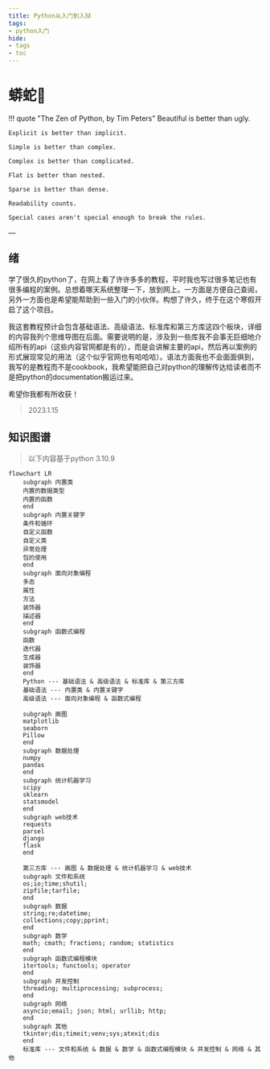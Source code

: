 ```yaml
---
title: Python从入门到入狱
tags:
- python入门
hide:
- tags
- toc
---
```


# 蟒蛇🐍

!!! quote "The Zen of Python, by Tim Peters"
    Beautiful is better than ugly.
    
    Explicit is better than implicit.
    
    Simple is better than complex.
    
    Complex is better than complicated.
    
    Flat is better than nested.
    
    Sparse is better than dense.
    
    Readability counts.
    
    Special cases aren't special enough to break the rules.
    
    ……


## 绪
学了很久的python了，在网上看了许许多多的教程，平时我也写过很多笔记也有很多编程的案例。总想着哪天系统整理一下，放到网上。一方面是方便自己查阅，另外一方面也是希望能帮助到一些入门的小伙伴。构想了许久，终于在这个寒假开启了这个项目。

我这套教程预计会包含基础语法、高级语法、标准库和第三方库这四个板块，详细的内容我列个思维导图在后面。需要说明的是，涉及到一些库我不会事无巨细地介绍所有的api（这些内容官网都是有的），而是会讲解主要的api，然后再以案例的形式展现常见的用法（这个似乎官网也有哈哈哈）。语法方面我也不会面面俱到，我写的是教程而不是cookbook，我希望能把自己对python的理解传达给读者而不是把python的documentation搬运过来。

希望你我都有所收获！

> 2023.1.15
## 知识图谱

> 以下内容基于python 3.10.9

```mermaid
flowchart LR
    subgraph 内置类
    内置的数据类型
    内置的函数
    end
    subgraph 内置关键字
    条件和循环
    自定义函数
    自定义类
    异常处理
    包的使用
    end
    subgraph 面向对象编程
    多态
    属性
    方法
    装饰器
    描述器
    end
    subgraph 函数式编程
    函数
    迭代器
    生成器
    装饰器
    end
    Python --- 基础语法 & 高级语法 & 标准库 & 第三方库
    基础语法 --- 内置类 & 内置关键字
    高级语法 --- 面向对象编程 & 函数式编程
    
    subgraph 画图
    matplotlib
    seaborn
    Pillow
    end
    subgraph 数据处理
    numpy
    pandas
    end
    subgraph 统计机器学习
    scipy
    sklearn
    statsmodel
    end
    subgraph web技术
    requests
    parsel
    django
    flask
    end
    
    第三方库 --- 画图 & 数据处理 & 统计机器学习 & web技术
    subgraph 文件和系统
    os;io;time;shutil;
  	zipfile;tarfile;
    end
    subgraph 数据
    string;re;datetime;
    collections;copy;pprint;
    end
    subgraph 数学
    math; cmath; fractions; random; statistics
    end
    subgraph 函数式编程模块
    itertools; functools; operator
    end
    subgraph 并发控制
    threading; multiprocessing; subprocess;
    end
    subgraph 网络
    asyncio;email; json; html; urllib; http;
    end
    subgraph 其他
    tkinter;dis;timeit;venv;sys;atexit;dis
    end
    标准库 --- 文件和系统 & 数据 & 数学 & 函数式编程模块 & 并发控制 & 网络 & 其他
    
    
```

